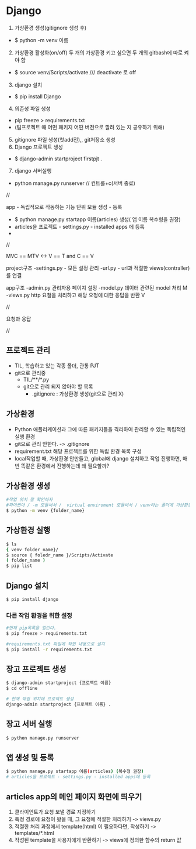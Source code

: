 # Django

1. 가상환경 생성(gitignore 생성 후)
- $ python -m venv 이름
2. 가상환경 활성화(on/off) 두 개의 가상환경 키고 싶으면 두 개의 gitbash에 따로 켜야 함
- $ source venv/Scripts/activate /// deactivate 로 off
3. django 설치
- $ pip install Django
4. 의존성 파일 생성
- pip freeze > requirements.txt 
- (팀프로젝트 때 어떤 패키지 어떤 버전으로 깔려 있는 지 공유하기 위해)
5. gitignore 파일 생성(첫add전),, git저장소 생성
6. Django 프로젝트 생성
- $ django-admin startproject firstpjt .
7. django 서버실행
- python manage.py runserver // 컨트롤+c(서버 종료)

//

app - 독립적으로 작동하는 기능 단위 모듈
생성 - 등록
- $ python manage.py startapp 이름(articles) 생성( 앱 이름 복수형을 권장)
- articles을 프로젝트 - settings.py - installed apps 에 등록
- 
//

MVC == MTV <-> V == T and C == V 

project구조
-settings.py - 모든 설정 관리
-url.py  - url과 적절한 views(contraller)를 연결

app구조
-admin.py 관리자용 페이지 설정
-model.py 데이터 관련된 model 처리 M
-views.py http 요철을 처리하고 해당 요청에 대한 응답을 반환 V

//

요청과 응답

//

## 프로젝트 관리
- TIL, 학습하고 있는 각종 폴더, 관통 PJT
- git으로 관리중
  - TIL/**/*.py
  - git으로 관리 되지 않아야 할 목록
    - .gitignore : 가상환경 생성(git으로 관리 X)

## 가상환경
- Python 애플리케이션과 그에 따른 패키지들을 격리하여 관리할 수 있는 독립적인 실행 환경
- git으로 관리 안한다. -> .gitignore
- requirement.txt 해당 프로젝트를 위한 독립 환경 목록 구성
- local작업할 때, 가상환경 안만들고, global에 django 설치하고 작업 진행하면, 매번 똑같은 환경에서 진행하는데 왜 필요할까? 

## 가상환경 생성
```bash
#작업 위치 잘 확인하자
#파이썬아 / -m 모듈써서 /  virtual enviroment 모듈써서 / venv라는 폴더에 가상환경 만들어줘
$ python -m venv {folder_name}
```

## 가상환경 실행
```bash
$ ls
{ venv folder_name}/
$ source { foledr_name }/Scripts/Activate
( folder_name )
$ pip list
```

## Django 설치
```bash
$ pip install django
```

### 다른 작업 환경을 위한 설정
```bash
#현재 pip목록을 얼린다.
$ pip freeze > requirements.txt

#requirements.txt 파일에 적힌 내용으로 설치
$ pip install -r requirements.txt
```

## 장고 프로젝트 생성
```bash
$ django-admin startproject {프로젝트 이름}
$ cd offline

# 현재 작업 위치에 프로젝트 생성 
django-admin startproject {프로젝트 이름} .
```
## 장고 서버 실행
```bash
$ python manage.py runserver
```

## 앱 생성 및 등록
```bash
$ python manage.py startapp 이름(articles) (복수형 권장)
# articles을 프로젝트 - settings.py - installed apps에 등록
```

## articles app의 메인 페이지 화면에 띄우기
1. 클라이언트가 요청 보낼 경로 지정하기
2. 특정 경로에 요청이 왔을 때, 그 요청에 적절한 처리하기 -> views.py
3. 적절한 처리 과정에서 template(html) 이 필요하다면, 작성하기 -> templates/*.html
4. 작성된 template을 사용자에게 반환하기 -> views에 정의한 함수의 return 값